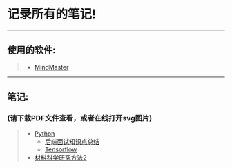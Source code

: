 # 记录所有的笔记!
---
## 使用的软件:   
  >- [MindMaster](https://www.edrawsoft.com/mindmaster/)   
 ---
## 笔记:

### (请下载PDF文件查看，或者在线打开svg图片)

>- [Python](https://github.com/AYiXi/Learn-for-life/tree/master/Python)
>   - [后端面试知识点总结](https://github.com/AYiXi/Learn-for-life/tree/master/Python/Python%20Interview(Backend))
>   - [Tensorflow](https://github.com/AYiXi/Learn-for-life/tree/master/Python/Tensorflow)
>- [材料科学研究方法2](https://github.com/AYiXi/Learn-for-life/tree/master/%E6%9D%90%E6%96%99%E7%A7%91%E5%AD%A6%E7%A0%94%E7%A9%B6%E6%96%B9%E6%B3%952)
